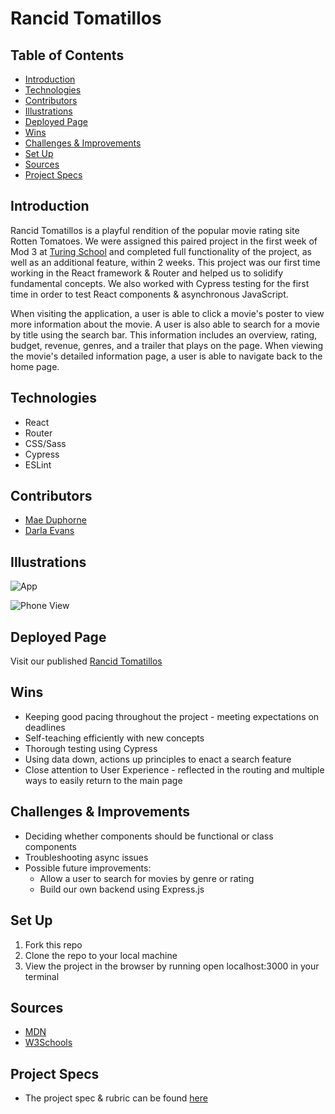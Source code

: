 # Rancid Tomatillos

## Table of Contents
  - [Introduction](#Introduction)
  - [Technologies](#Technologies)
  - [Contributors](#Contributors)
  - [Illustrations](#Illustrations)
  - [Deployed Page](#Deployed-Page)
  - [Wins](#Wins)
  - [Challenges & Improvements](#Challenges-&-Improvements)
  - [Set Up](#Set-Up)
  - [Sources](#Sources)
  - [Project Specs](#Project-Specs)

## Introduction

Rancid Tomatillos is a playful rendition of the popular movie rating site Rotten Tomatoes. We were assigned this paired project in the first week of Mod 3 at [Turing School](turing.edu) and completed full functionality of the project, as well as an additional feature, within 2 weeks. This project was our first time working in the React framework & Router and helped us to solidify fundamental concepts. We also worked with Cypress testing for the first time in order to test React components & asynchronous JavaScript.

When visiting the application, a user is able to click a movie's poster to view more information about the movie. A user is also able to search for a movie by title using the search bar. This information includes an overview, rating, budget, revenue, genres, and a trailer that plays on the page. When viewing the movie's detailed information page, a user is able to navigate back to the home page.

## Technologies
  - React
  - Router
  - CSS/Sass
  - Cypress
  - ESLint

## Contributors
  - [Mae Duphorne](https://github.com/maeduphorne)
  - [Darla Evans](https://github.com/darlaevans2000)

## Illustrations

![App](https://media.giphy.com/media/fiAsrxOydWYlzl4cJl/giphy.gif)  

![Phone View](https://media.giphy.com/media/zj9SeB6xD1NX9vJxJT/source.gif)

## Deployed Page

Visit our published [Rancid Tomatillos]()

## Wins
  - Keeping good pacing throughout the project - meeting expectations on deadlines
  - Self-teaching efficiently with new concepts
  - Thorough testing using Cypress
  - Using data down, actions up principles to enact a search feature
  - Close attention to User Experience - reflected in the routing and multiple ways to easily return to the main page

## Challenges & Improvements
  - Deciding whether components should be functional or class components
  - Troubleshooting async issues
  - Possible future improvements:
    - Allow a user to search for movies by genre or rating
    - Build our own backend using Express.js

## Set Up

1. Fork this repo  
2. Clone the repo to your local machine
3. View the project in the browser by running open localhost:3000 in your terminal

## Sources
  - [MDN](http://developer.mozilla.org/en-US/)
  - [W3Schools](https://www.w3schools.com/)

## Project Specs
  - The project spec & rubric can be found [here](https://frontend.turing.edu/projects/module-3/rancid-tomatillos-v3.html)
